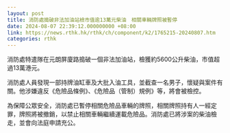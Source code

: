 ```yaml
---
layout: post
title: 消防處搗破非法加油站檢市值逾13萬元柴油　相關車輛牌照被暫停
date: 2024-08-07 22:39:12.000000000 +08:00
link: https://news.rthk.hk/rthk/ch/component/k2/1765215-20240807.htm
categories: rthk
---
```


消防處特遣隊在元朗屏廈路搗破一個非法加油站，檢獲約5600公升柴油，市值超過13萬港元。

消防處人員發現一部持牌油缸車及大批入油工具，並截查一名男子，懷疑與案件有關。他涉嫌違反《危險品條例》、《危險品（管制）規例》等，將會被檢控。

為保障公眾安全，消防處已暫停相關危險品車輛的牌照，相關牌照持有人一經定罪，牌照將被撤銷，以禁止相關車輛繼續運載危險品。消防處已將涉案的柴油檢走，並會向法庭申請充公。
